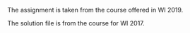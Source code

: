 The assignment is taken from the course offered in WI 2019.

The solution file is from the course for WI 2017.
